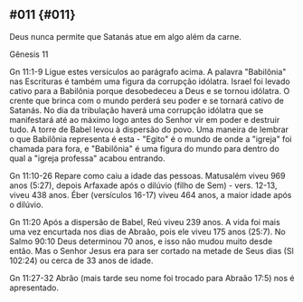 ## #011 {#011}

Deus nunca permite que Satanás atue em algo além da carne.

Gênesis 11

Gn 11:1-9 Ligue estes versículos ao parágrafo acima. A palavra &quot;Babilônia&quot; nas Escrituras é também uma figura da corrupção idólatra. Israel foi levado cativo para a Babilônia porque desobedeceu a Deus e se tornou idólatra. O crente que brinca com o mundo perderá seu poder e se tornará cativo de Satanás. No dia da tribulação haverá uma corrupção idólatra que se manifestará até ao máximo logo antes do Senhor vir em poder e destruir tudo. A torre de Babel levou à dispersão do povo. Uma maneira de lembrar o que Babilônia representa é esta - &quot;Egito&quot; é o mundo de onde a &quot;igreja&quot; foi chamada para fora, e &quot;Babilônia&quot; é uma figura do mundo para dentro do qual a &quot;igreja professa&quot; acabou entrando.

Gn 11:10-26 Repare como caiu a idade das pessoas. Matusalém viveu 969 anos (5:27), depois Arfaxade após o dilúvio (filho de Sem) - vers. 12-13, viveu 438 anos. Éber (versículos 16-17) viveu 464 anos, a maior idade após o dilúvio.

Gn 11:20 Após a dispersão de Babel, Reú viveu 239 anos. A vida foi mais uma vez encurtada nos dias de Abraão, pois ele viveu 175 anos (25:7). No Salmo 90:10 Deus determinou 70 anos, e isso não mudou muito desde então. Mas o Senhor Jesus era para ser cortado na metade de Seus dias (Sl 102:24) ou cerca de 33 anos de idade.

Gn 11:27-32 Abrão (mais tarde seu nome foi trocado para Abraão 17:5) nos é apresentado.